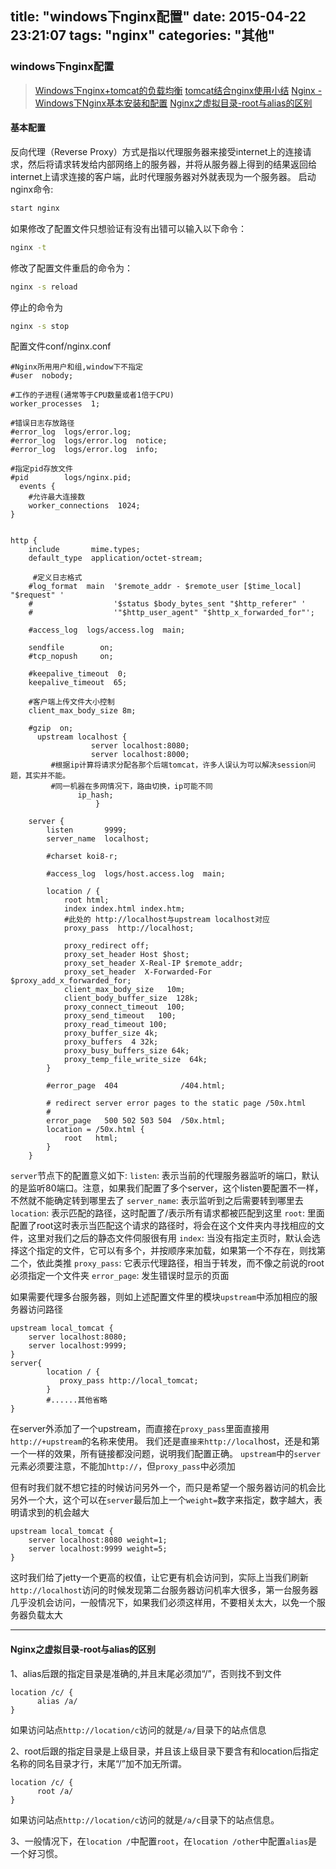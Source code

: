 title: "windows下nginx配置"
date: 2015-04-22 23:21:07
tags: "nginx"
categories: "其他"
---

### windows下nginx配置

> [Windows下nginx+tomcat的负载均衡](http://blog.csdn.net/yetaodiao/article/details/23521411)
> [tomcat结合nginx使用小结](http://cxshun.iteye.com/blog/1535188)
> [Nginx - Windows下Nginx基本安装和配置](http://koda.iteye.com/blog/601249)
> [Nginx之虚拟目录-root与alias的区别](http://www.linuxidc.com/Linux/2013-10/92147.htm)

#### 基本配置

反向代理（Reverse Proxy）方式是指以代理服务器来接受internet上的连接请求，然后将请求转发给内部网络上的服务器，并将从服务器上得到的结果返回给internet上请求连接的客户端，此时代理服务器对外就表现为一个服务器。
启动nginx命令: 
```bash
start nginx
```
如果修改了配置文件只想验证有没有出错可以输入以下命令：
```bash
nginx -t
```
修改了配置文件重启的命令为：
```bash
nginx -s reload
```
停止的命令为
```bash
nginx -s stop
```
配置文件conf/nginx.conf
```
#Nginx所用用户和组,window下不指定  
#user  nobody;  
  
#工作的子进程(通常等于CPU数量或者1倍于CPU)  
worker_processes  1;  
  
#错误日志存放路径  
#error_log  logs/error.log;  
#error_log  logs/error.log  notice;  
#error_log  logs/error.log  info;  

#指定pid存放文件  
#pid        logs/nginx.pid;  
  events {  
    #允许最大连接数  
    worker_connections  1024;  
}  
  
  
http {  
    include       mime.types;  
    default_type  application/octet-stream;  
       
     #定义日志格式  
    #log_format  main  '$remote_addr - $remote_user [$time_local] "$request" '  
    #                  '$status $body_bytes_sent "$http_referer" '  
    #                  '"$http_user_agent" "$http_x_forwarded_for"';  
  
    #access_log  logs/access.log  main;  
  
    sendfile        on;  
    #tcp_nopush     on;  
  
    #keepalive_timeout  0;  
    keepalive_timeout  65;  
      
    #客户端上传文件大小控制  
    client_max_body_size 8m;  
      
    #gzip  on;  
      upstream localhost {    
                  server localhost:8080;  
                  server localhost:8000;  
         #根据ip计算将请求分配各那个后端tomcat，许多人误认为可以解决session问题，其实并不能。                 
         #同一机器在多网情况下，路由切换，ip可能不同                  
               ip_hash;    
                   }   
                     
    server {  
        listen       9999;  
        server_name  localhost;  
  
        #charset koi8-r;  
  
        #access_log  logs/host.access.log  main;  
  
        location / {  
            root html;  
            index index.html index.htm;  
            #此处的 http://localhost与upstream localhost对应  
            proxy_pass  http://localhost;  
              
            proxy_redirect off;  
            proxy_set_header Host $host;  
            proxy_set_header X-Real-IP $remote_addr;  
            proxy_set_header  X-Forwarded-For $proxy_add_x_forwarded_for;  
            client_max_body_size   10m;   
            client_body_buffer_size  128k;  
            proxy_connect_timeout  100;  
            proxy_send_timeout   100;  
            proxy_read_timeout 100;  
            proxy_buffer_size 4k;  
            proxy_buffers  4 32k;  
            proxy_busy_buffers_size 64k;  
            proxy_temp_file_write_size  64k;  
        }  
  
        #error_page  404              /404.html;  
  
        # redirect server error pages to the static page /50x.html  
        #  
        error_page   500 502 503 504  /50x.html;  
        location = /50x.html {  
            root   html;  
        }
    }  
```
`server`节点下的配置意义如下:
`listen`: 表示当前的代理服务器监听的端口，默认的是监听80端口。注意，如果我们配置了多个server，这个listen要配置不一样，不然就不能确定转到哪里去了
`server_name`: 表示监听到之后需要转到哪里去
`location`: 表示匹配的路径，这时配置了/表示所有请求都被匹配到这里
`root`: 里面配置了root这时表示当匹配这个请求的路径时，将会在这个文件夹内寻找相应的文件，这里对我们之后的静态文件伺服很有用
`index`: 当没有指定主页时，默认会选择这个指定的文件，它可以有多个，并按顺序来加载，如果第一个不存在，则找第二个，依此类推
`proxy_pass`: 它表示代理路径，相当于转发，而不像之前说的root必须指定一个文件夹
`error_page`: 发生错误时显示的页面

如果需要代理多台服务器，则如上述配置文件里的模块`upstream`中添加相应的服务器访问路径
```
upstream local_tomcat {  
    server localhost:8080;  
    server localhost:9999;  
}
server{  
        location / {  
           proxy_pass http://local_tomcat;  
        }  
        #......其他省略  
} 
```
在server外添加了一个upstream，而直接在`proxy_pass`里面直接用`http://+upstream`的名称来使用。
	我们还是直`接来http://local`host，还是和第一个一样的效果，所有链接都没问题，说明我们配置正确。
`upstream`中的`server`元素必须要注意，不能加`http://`，但`proxy_pass`中必须加

但有时我们就不想它挂的时候访问另外一个，而只是希望一个服务器访问的机会比另外一个大，这个可以在`server`最后加上一个`weight=`数字来指定，数字越大，表明请求到的机会越大
```
upstream local_tomcat {  
    server localhost:8080 weight=1;  
    server localhost:9999 weight=5;  
}
```
这时我们给了jetty一个更高的权值，让它更有机会访问到，实际上当我们刷新`http://localhost`访问的时候发现第二台服务器访问机率大很多，第一台服务器几乎没机会访问，一般情况下，如果我们必须这样用，不要相关太大，以免一个服务器负载太大

----

#### Nginx之虚拟目录-root与alias的区别
1、alias后跟的指定目录是准确的,并且末尾必须加“/”，否则找不到文件
```
location /c/ {
      alias /a/
}
```
如果访问站点`http://location/c`访问的就是`/a/`目录下的站点信息

2、root后跟的指定目录是上级目录，并且该上级目录下要含有和location后指定名称的同名目录才行，末尾“/”加不加无所谓。
```
location /c/ {
      root /a/
}
```
如果访问站点`http://location/c`访问的就是`/a/c`目录下的站点信息。

3、一般情况下，在`location /`中配置`root`，在`location /other`中配置`alias`是一个好习惯。

